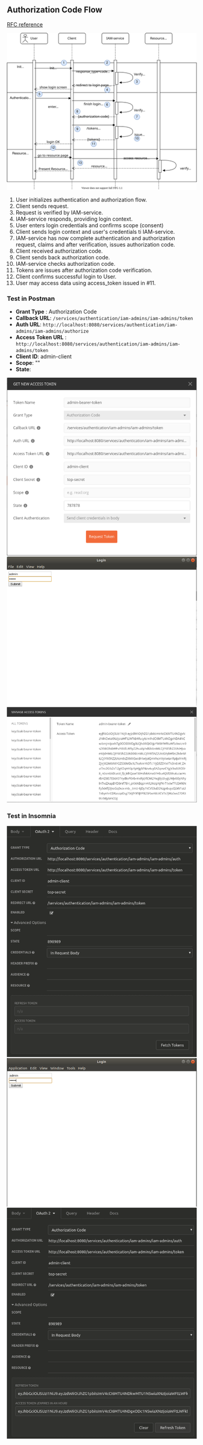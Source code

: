 ## Authorization Code Flow
[RFC reference](https://tools.ietf.org/html/rfc6749#section-1.3.1)

![flow](131_authorization-code-flow.svg)

1. User initializes authentication and authorization flow.
2. Client sends request.
3. Request is verified by IAM-service.
4. IAM-service responds, providing login context.
5. User enters login credentials and confirms scope (consent)
6. Client sends login context and user's credentials ti IAM-service.
7. IAM-service has now complete authentication and authorization request, claims and after verification, issues authorization code.
8. Client received authorization code.
9. Client sends back authorization code.
10. IAM-service checks authorization code.
11. Tokens are issues after authorization code verification.
12. Client confirms successful login to User.
13. User may access data using access_token issued in #11.    

### Test in Postman

* __Grant Type__ : Authorization Code
* __Callback URL__: ```/services/authentication/iam-admins/iam-admins/token```
* __Auth URL__: ```http://localhost:8080/services/authentication/iam-admins/iam-admins/authorize```
* __Access Token URL__ : ```http://localhost:8080/services/authentication/iam-admins/iam-admins/token```
* __Client ID__: admin-client
* __Scope__: ""
* __State__: <random-string>

![insomnia](131_flow-postman-01.png) 
![insomnia](131_flow-postman-02.png) 
![insomnia](131_flow-postman-03.png) 

### Test in Insomnia
![insomnia](131_flow-insomnia-01.png) 
![insomnia](131_flow-insomnia-02.png) 
![insomnia](131_flow-insomnia-03.png) 